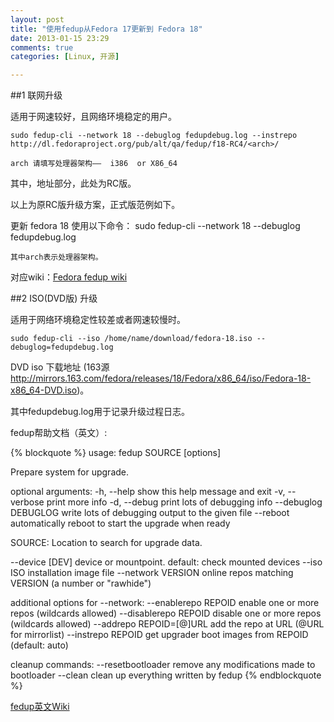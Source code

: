 ```yaml
---
layout: post
title: "使用fedup从Fedora 17更新到 Fedora 18"
date: 2013-01-15 23:29
comments: true
categories: [Linux, 开源]

---
```


##1 联网升级

适用于网速较好，且网络环境稳定的用户。

	sudo fedup-cli --network 18 --debuglog fedupdebug.log --instrepo http://dl.fedoraproject.org/pub/alt/qa/fedup/f18-RC4/<arch>/

`arch 请填写处理器架构——  i386  or X86_64`

其中，地址部分，此处为RC版。

以上为原RC版升级方案，正式版范例如下。

更新 fedora 18 使用以下命令：
	sudo fedup-cli --network 18 --debuglog fedupdebug.log


`其中arch表示处理器架构。`

对应wiki：[Fedora fedup  wiki](https://fedoraproject.org/w/index.php?title=FedUp&action=history)

##2 ISO(DVD版)  升级

适用于网络环境稳定性较差或者网速较慢时。

	sudo fedup-cli --iso /home/name/download/fedora-18.iso --debuglog=fedupdebug.log



DVD iso 下载地址  (163源  http://mirrors.163.com/fedora/releases/18/Fedora/x86_64/iso/Fedora-18-x86_64-DVD.iso)。


其中fedupdebug.log用于记录升级过程日志。

fedup帮助文档（英文）:
<!-- more -->

{% blockquote %}
usage: fedup SOURCE [options]

Prepare system for upgrade.

optional arguments:
  -h, --help            show this help message and exit
  -v, --verbose         print more info
  -d, --debug           print lots of debugging info
  --debuglog DEBUGLOG   write lots of debugging output to the given file
  --reboot              automatically reboot to start the upgrade when ready

SOURCE:
  Location to search for upgrade data.

  --device [DEV]        device or mountpoint. default: check mounted devices
  --iso ISO             installation image file
  --network VERSION     online repos matching VERSION (a number or "rawhide")

additional options for --network:
  --enablerepo REPOID   enable one or more repos (wildcards allowed)
  --disablerepo REPOID  disable one or more repos (wildcards allowed)
  --addrepo REPOID=[@]URL
                        add the repo at URL (@URL for mirrorlist)
  --instrepo REPOID     get upgrader boot images from REPOID (default: auto)

cleanup commands:
  --resetbootloader     remove any modifications made to bootloader
  --clean               clean up everything written by fedup
{% endblockquote %}

[fedup英文Wiki](https://fedoraproject.org/wiki/FedUp)


